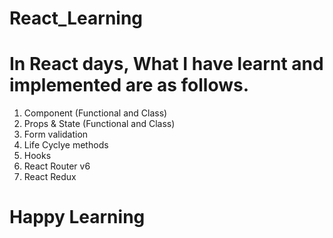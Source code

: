 # React_Learning

# In React days, What I have learnt and implemented are as follows. 
   1. Component (Functional and Class)
   2. Props & State (Functional and Class)
   3. Form validation
   4. Life Cyclye methods
   5. Hooks
   6. React Router v6
   7. React Redux
 
 
 
 
 
 
 
 
 # Happy Learning
